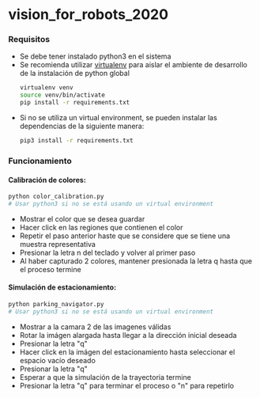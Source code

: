 # vision_for_robots_2020

### Requisitos

- Se debe tener instalado python3 en el sistema
- Se recomienda utilizar [virtualenv](https://virtualenv.pypa.io/en/latest/installation.html) para aislar el ambiente de desarrollo de la instalación de python global
    ``` bash
    virtualenv venv
    source venv/bin/activate
    pip install -r requirements.txt

    ```
- Si no se utiliza un virtual environment, se pueden instalar las dependencias de la siguiente manera:
    ``` bash
    pip3 install -r requirements.txt

    ```

### Funcionamiento

#### Calibración de colores:

``` bash
python color_calibration.py
# Usar python3 si no se está usando un virtual environment
```

- Mostrar el color que se desea guardar
- Hacer click en las regiones que contienen el color
- Repetir el paso anterior haste que se considere que se tiene una muestra representativa
- Presionar la letra n del teclado y volver al primer paso
- Al haber capturado 2 colores, mantener presionada la letra q hasta que el proceso termine


#### Simulación de estacionamiento:

``` bash
python parking_navigator.py
# Usar python3 si no se está usando un virtual environment
```

- Mostrar a la camara 2 de las imagenes válidas
- Rotar la imágen alargada hasta llegar a la dirección inicial deseada
- Presionar la letra "q"
- Hacer click en la imágen del estacionamiento hasta seleccionar el espacio vacío deseado
- Presionar la letra "q"
- Esperar a que la simulación de la trayectoria termine
- Presionar la letra "q" para terminar el proceso o "n" para repetirlo
